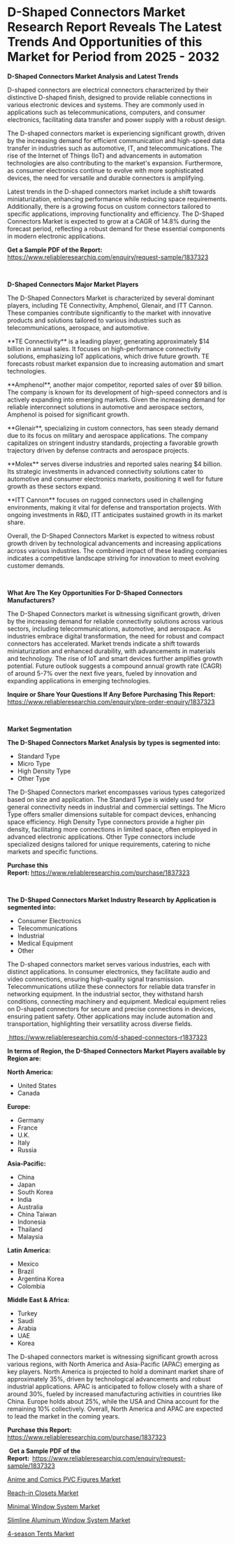 <p><h1>D-Shaped Connectors Market Research Report Reveals The Latest Trends And Opportunities of this Market for Period from 2025 - 2032</h1></p><p><strong>D-Shaped Connectors Market Analysis and Latest Trends</strong></p>
<p><p>D-shaped connectors are electrical connectors characterized by their distinctive D-shaped finish, designed to provide reliable connections in various electronic devices and systems. They are commonly used in applications such as telecommunications, computers, and consumer electronics, facilitating data transfer and power supply with a robust design.</p><p>The D-shaped connectors market is experiencing significant growth, driven by the increasing demand for efficient communication and high-speed data transfer in industries such as automotive, IT, and telecommunications. The rise of the Internet of Things (IoT) and advancements in automation technologies are also contributing to the market's expansion. Furthermore, as consumer electronics continue to evolve with more sophisticated devices, the need for versatile and durable connectors is amplifying.</p><p>Latest trends in the D-shaped connectors market include a shift towards miniaturization, enhancing performance while reducing space requirements. Additionally, there is a growing focus on custom connectors tailored to specific applications, improving functionality and efficiency. The D-Shaped Connectors Market is expected to grow at a CAGR of 14.8% during the forecast period, reflecting a robust demand for these essential components in modern electronic applications.</p></p>
<p><strong>Get a Sample PDF of the Report:&nbsp;</strong> <a href="https://www.reliableresearchiq.com/enquiry/request-sample/1837323?utm_campaign=1906&utm_medium=2&utm_source=Github&utm_content=ia&utm_term=05042025&utm_id=d-shaped-connectors">https://www.reliableresearchiq.com/enquiry/request-sample/1837323</a></p>
<p>&nbsp;</p>
<p><strong>D-Shaped Connectors Major Market Players</strong></p>
<p><p>The D-Shaped Connectors Market is characterized by several dominant players, including TE Connectivity, Amphenol, Glenair, and ITT Cannon. These companies contribute significantly to the market with innovative products and solutions tailored to various industries such as telecommunications, aerospace, and automotive.</p><p>**TE Connectivity** is a leading player, generating approximately $14 billion in annual sales. It focuses on high-performance connectivity solutions, emphasizing IoT applications, which drive future growth. TE forecasts robust market expansion due to increasing automation and smart technologies.</p><p>**Amphenol**, another major competitor, reported sales of over $9 billion. The company is known for its development of high-speed connectors and is actively expanding into emerging markets. Given the increasing demand for reliable interconnect solutions in automotive and aerospace sectors, Amphenol is poised for significant growth.</p><p>**Glenair**, specializing in custom connectors, has seen steady demand due to its focus on military and aerospace applications. The company capitalizes on stringent industry standards, projecting a favorable growth trajectory driven by defense contracts and aerospace projects.</p><p>**Molex** serves diverse industries and reported sales nearing $4 billion. Its strategic investments in advanced connectivity solutions cater to automotive and consumer electronics markets, positioning it well for future growth as these sectors expand.</p><p>**ITT Cannon** focuses on rugged connectors used in challenging environments, making it vital for defense and transportation projects. With ongoing investments in R&D, ITT anticipates sustained growth in its market share.</p><p>Overall, the D-Shaped Connectors Market is expected to witness robust growth driven by technological advancements and increasing applications across various industries. The combined impact of these leading companies indicates a competitive landscape striving for innovation to meet evolving customer demands.</p></p>
<p>&nbsp;</p>
<p><strong>What Are The Key Opportunities For D-Shaped Connectors Manufacturers?</strong></p>
<p><p>The D-Shaped Connectors market is witnessing significant growth, driven by the increasing demand for reliable connectivity solutions across various sectors, including telecommunications, automotive, and aerospace. As industries embrace digital transformation, the need for robust and compact connectors has accelerated. Market trends indicate a shift towards miniaturization and enhanced durability, with advancements in materials and technology. The rise of IoT and smart devices further amplifies growth potential. Future outlook suggests a compound annual growth rate (CAGR) of around 5-7% over the next five years, fueled by innovation and expanding applications in emerging technologies.</p></p>
<p><strong>Inquire or Share Your Questions If Any Before Purchasing This Report:</strong> <a href="https://www.reliableresearchiq.com/enquiry/pre-order-enquiry/1837323?utm_campaign=1906&utm_medium=2&utm_source=Github&utm_content=ia&utm_term=05042025&utm_id=d-shaped-connectors">https://www.reliableresearchiq.com/enquiry/pre-order-enquiry/1837323</a></p>
<p>&nbsp;</p>
<p><strong>Market Segmentation</strong></p>
<p><strong>The D-Shaped Connectors Market Analysis by types is segmented into:</strong></p>
<p><ul><li>Standard Type</li><li>Micro Type</li><li>High Density Type</li><li>Other Type</li></ul></p>
<p><p>The D-Shaped Connectors market encompasses various types categorized based on size and application. The Standard Type is widely used for general connectivity needs in industrial and commercial settings. The Micro Type offers smaller dimensions suitable for compact devices, enhancing space efficiency. High Density Type connectors provide a higher pin density, facilitating more connections in limited space, often employed in advanced electronic applications. Other Type connectors include specialized designs tailored for unique requirements, catering to niche markets and specific functions.</p></p>
<p><strong>Purchase this Report:&nbsp;</strong><a href="https://www.reliableresearchiq.com/purchase/1837323?utm_campaign=1906&utm_medium=2&utm_source=Github&utm_content=ia&utm_term=05042025&utm_id=d-shaped-connectors">https://www.reliableresearchiq.com/purchase/1837323</a></p>
<p>&nbsp;</p>
<p><strong>The D-Shaped Connectors Market Industry Research by Application is segmented into:</strong></p>
<p><ul><li>Consumer Electronics</li><li>Telecommunications</li><li>Industrial</li><li>Medical Equipment</li><li>Other</li></ul></p>
<p><p>The D-shaped connectors market serves various industries, each with distinct applications. In consumer electronics, they facilitate audio and video connections, ensuring high-quality signal transmission. Telecommunications utilize these connectors for reliable data transfer in networking equipment. In the industrial sector, they withstand harsh conditions, connecting machinery and equipment. Medical equipment relies on D-shaped connectors for secure and precise connections in devices, ensuring patient safety. Other applications may include automation and transportation, highlighting their versatility across diverse fields.</p></p>
<p><a href="https://www.reliableresearchiq.com/d-shaped-connectors-r1837323?utm_campaign=1906&utm_medium=2&utm_source=Github&utm_content=ia&utm_term=05042025&utm_id=d-shaped-connectors">&nbsp;https://www.reliableresearchiq.com/d-shaped-connectors-r1837323</a></p>
<p><strong>In terms of Region, the D-Shaped Connectors Market Players available by Region are:</strong></p>
<p>
    <p> <strong> North America: </strong>
        <ul>
            <li>United States</li>
            <li>Canada</li>
        </ul>
        </p> 
    <p> <strong> Europe: </strong>
        <ul>
            <li>Germany</li>
            <li>France</li>
            <li>U.K.</li>
            <li>Italy</li>
            <li>Russia</li>
        </ul>
        </p> 
    <p> <strong> Asia-Pacific: </strong>
        <ul>
            <li>China</li>
            <li>Japan</li>
            <li>South Korea</li>
            <li>India</li>
            <li>Australia</li>
            <li>China Taiwan</li>
            <li>Indonesia</li>
            <li>Thailand</li>
            <li>Malaysia</li>
        </ul>
        </p> 
    <p> <strong> Latin America: </strong>
        <ul>
            <li>Mexico</li>
            <li>Brazil</li>
            <li>Argentina Korea</li>
            <li>Colombia</li>
        </ul>
        </p> 
    <p> <strong> Middle East & Africa: </strong>
        <ul>
            <li>Turkey</li>
            <li>Saudi</li>
            <li>Arabia</li>
            <li>UAE</li>
            <li>Korea</li>
        </ul>
    </p>
    </p>
<p><p>The D-shaped connectors market is witnessing significant growth across various regions, with North America and Asia-Pacific (APAC) emerging as key players. North America is projected to hold a dominant market share of approximately 35%, driven by technological advancements and robust industrial applications. APAC is anticipated to follow closely with a share of around 30%, fueled by increased manufacturing activities in countries like China. Europe holds about 25%, while the USA and China account for the remaining 10% collectively. Overall, North America and APAC are expected to lead the market in the coming years.</p></p>
<p><strong>Purchase this Report: </strong><a href="https://www.reliableresearchiq.com/purchase/1837323?utm_campaign=1906&utm_medium=2&utm_source=Github&utm_content=ia&utm_term=05042025&utm_id=d-shaped-connectors">https://www.reliableresearchiq.com/purchase/1837323</a></p>
<p>&nbsp;<strong>Get a Sample PDF of the Report:&nbsp;&nbsp;</strong><a href="https://www.reliableresearchiq.com/enquiry/request-sample/1837323?utm_campaign=1906&utm_medium=2&utm_source=Github&utm_content=ia&utm_term=05042025&utm_id=d-shaped-connectors">https://www.reliableresearchiq.com/enquiry/request-sample/1837323</a></p>
<p><strong></strong></p>
<p><p><a href="https://github.com/mafuzakirju/Market-Research-Report-List-1/blob/main/anime-and-comics-pvc-figures-market.md?utm_campaign=1906&utm_medium=2&utm_source=Github&utm_content=ia&utm_term=05042025&utm_id=d-shaped-connectors">Anime and Comics PVC Figures Market</a></p><p><a href="https://github.com/cherrivacius/Market-Research-Report-List-1/blob/main/reach-in-closets-market.md?utm_campaign=1906&utm_medium=2&utm_source=Github&utm_content=ia&utm_term=05042025&utm_id=d-shaped-connectors">Reach-in Closets Market</a></p><p><a href="https://github.com/omduthkevork/Market-Research-Report-List-1/blob/main/minimal-window-system-market.md?utm_campaign=1906&utm_medium=2&utm_source=Github&utm_content=ia&utm_term=05042025&utm_id=d-shaped-connectors">Minimal Window System Market</a></p><p><a href="https://github.com/akramisabtu/Market-Research-Report-List-1/blob/main/slimline-aluminum-window-system-market.md?utm_campaign=1906&utm_medium=2&utm_source=Github&utm_content=ia&utm_term=05042025&utm_id=d-shaped-connectors">Slimline Aluminum Window System Market</a></p><p><a href="https://github.com/Mayankdeswa/Market-Research-Report-List-1/blob/main/4-season-tents-market.md?utm_campaign=1906&utm_medium=2&utm_source=Github&utm_content=ia&utm_term=05042025&utm_id=d-shaped-connectors">4-season Tents Market</a></p></p>